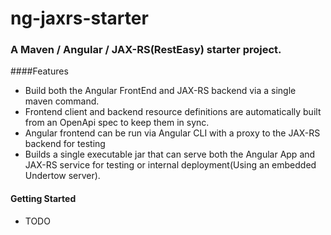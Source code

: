 # ng-jaxrs-starter
### A Maven / Angular / JAX-RS(RestEasy) starter project.

####Features
+ Build both the Angular FrontEnd and JAX-RS backend via a single maven command.
+ Frontend client and backend resource definitions are automatically built from an OpenApi spec to keep them in sync.
+ Angular frontend can be run via Angular CLI with a proxy to the JAX-RS backend for testing
+ Builds a single executable jar that can serve both the Angular App and JAX-RS service for testing or internal deployment(Using an embedded Undertow server).

#### Getting Started
+ TODO
